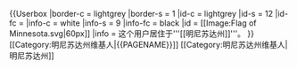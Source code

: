 {{Userbox
  |border-c = lightgrey
  |border-s = 1
  |id-c     = lightgrey
  |id-s     = 12
  |id-fc    = 
  |info-c   = white
  |info-s   = 9
  |info-fc  = black
  |id       = [[Image:Flag of Minnesota.svg|60px]]
  |info     = 这个用户居住于'''[[明尼苏达州]]'''。
}}<includeonly>
[[Category:明尼苏达州维基人|{{PAGENAME}}]]
</includeonly><noinclude>
[[Category:明尼苏达州维基人|明尼苏达州]]
</noinclude>